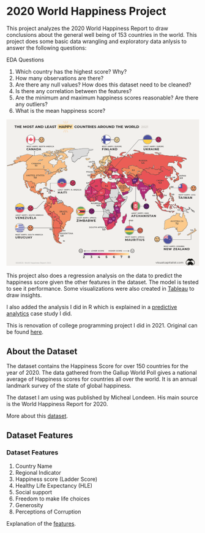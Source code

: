 # 2020 World Happiness Project

This project analyzes the 2020 World Happiness Report to draw conclusions about the general well being of 153 countries in the world. This project does some basic data wrangling and exploratory data anlysis to answer the following questions:

EDA Questions
1. Which country has the highest score? Why?
2. How many observations are there?
3. Are there any null values? How does this dataset need to be cleaned?
4. Is there any correlation between the features?
5. Are the minimum and maximum happiness scores reasonable? Are there any outliers?
6. What is the mean happiness score?

![This is an image](https://github.com/stubbsdiondra/PortfolioProjects/blob/main/World%20Happiness%202020%20Project/happiness.png)

This project also does a regression analysis on the data to predict the happiness score given the other features in the dataset. The model is tested to see it performance. Some visualizations were also created in [Tableau](https://public.tableau.com/app/profile/diondra.stubbs/viz/WorldHappiness2020Project/Dashboard1?publish=yes) to draw insights.

I also added the analysis I did in R which is explained in a [predictive analytics](https://docs.google.com/document/d/1MWESB-buBUXKKyxrG-zl6VXcT7JvmyMm6VWXq4wVDiQ/edit?usp=sharing) case study I did.

This is renovation of college programming project I did in 2021. Original can be found [here](https://github.com/stubbsdiondra/Subjective-Wellbeing-Africa-2020).

## About the Dataset

The dataset contains the Happiness Score for over 150 countries for the year of 2020. The data gathered from the Gallup World Poll gives a national average of Happiness scores for countries all over the world. It is an annual landmark survey of the state of global happiness.

The dataset I am using was published by Micheal Londeen. His main source is the World Happiness Report for 2020.

More about this [dataset](https://www.kaggle.com/datasets/mathurinache/world-happiness-report?select=2020.csv).

## Dataset Features

### Dataset Features

1. Country Name
2. Regional Indicator
3. Happiness score (Ladder Score)
5. Healthy Life Expectancy (HLE)
6. Social support
7. Freedom to make life choices
8. Generosity
9. Perceptions of Corruption

Explanation of the [features](https://happiness-report.s3.amazonaws.com/2020/WHR20_Ch2_Statistical_Appendix.pdf).
